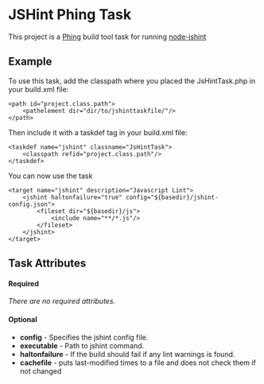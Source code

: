 # JSHint Phing Task

This project is a [Phing](http://phing.info) build tool task for running [node-jshint](https://github.com/jshint/node-jshint)

## Example

To use this task, add the classpath where you placed the JsHintTask.php in your build.xml file:

	<path id="project.class.path">
		<pathelement dir="dir/to/jshinttaskfile/"/>
	</path>

Then include it with a taskdef tag in your build.xml file:

	<taskdef name="jshint" classname="JsHintTask">
		<classpath refid="project.class.path"/>
	</taskdef>


You can now use the task

	<target name="jshint" description="Javascript Lint">
		<jshint haltonfailure="true" config="${basedir}/jshint-config.json">
			<fileset dir="${basedir}/js">
				<include name="**/*.js"/>
			</fileset>
		</jshint>
	</target>

## Task Attributes

#### Required
_There are no required attributes._

#### Optional
 - **config** - Specifies the jshint config file.
 - **executable** - Path to jshint command.
 - **haltonfailure** - If the build should fail if any lint warnings is found.
 - **cachefile** - puts last-modified times to a file and does not check them if not changed

